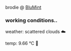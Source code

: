 brodie @ [BluMint](https://www.linkedin.com/company/blumint-io/)

<!--weather_start-->
### working conditions..

weather: scattered clouds ☁️

temp: 9.66 °C 🧥

<!--weather_end-->
